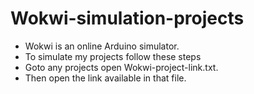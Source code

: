 # Wokwi-simulation-projects
* Wokwi is an online Arduino simulator.
* To simulate my projects follow these steps
* Goto any projects open Wokwi-project-link.txt.
* Then open the link available in that file.
  


